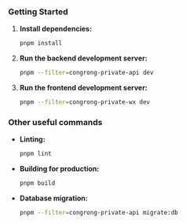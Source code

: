 ### Getting Started

1.  **Install dependencies:**

    ```bash
    pnpm install
    ```

2.  **Run the backend development server:**

    ```bash
    pnpm --filter=congrong-private-api dev
    ```

3.  **Run the frontend development server:**
    ```bash
    pnpm --filter=congrong-private-wx dev
    ```

### Other useful commands

- **Linting:**

  ```bash
  pnpm lint
  ```

- **Building for production:**

  ```bash
  pnpm build
  ```

- **Database migration:**
  ```bash
  pnpm --filter=congrong-private-api migrate:db
  ```
